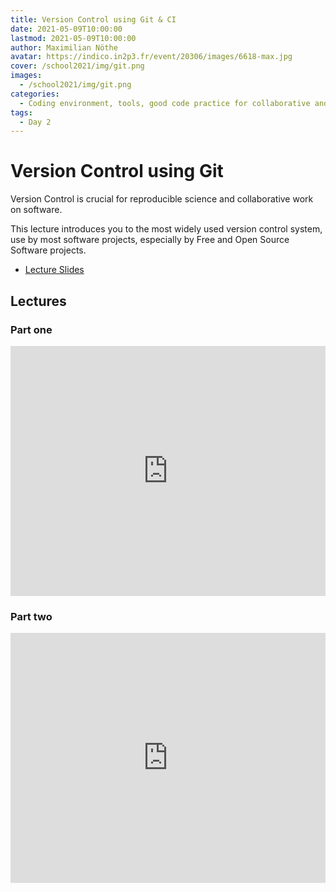 ```yaml
---
title: Version Control using Git & CI
date: 2021-05-09T10:00:00
lastmod: 2021-05-09T10:00:00
author: Maximilian Nöthe
avatar: https://indico.in2p3.fr/event/20306/images/6618-max.jpg
cover: /school2021/img/git.png
images:
  - /school2021/img/git.png
categories:
  - Coding environment, tools, good code practice for collaborative and continuous developments
tags:
  - Day 2
---
```


<!--more-->

# Version Control using Git


Version Control is crucial for reproducible science and collaborative work
on software.

This lecture introduces you to the most widely used version control system,
use by most software projects, especially by Free and Open Source Software projects.


* [Lecture Slides](https://indico.in2p3.fr/event/20306/contributions/94711/attachments/64650/89789/git.pdf)


## Lectures

### Part one

<iframe width="100%" height="400" src="https://www.youtube.com/embed/R2BCOtPwtXc?start=1009" title="YouTube video player" frameborder="0" allow="accelerometer; autoplay; clipboard-write; encrypted-media; gyroscope; picture-in-picture" allowfullscreen></iframe>

### Part two

<iframe width="100%" height="400" src="https://www.youtube.com/embed/ZEcklfIp6Og" title="YouTube video player" frameborder="0" allow="accelerometer; autoplay; clipboard-write; encrypted-media; gyroscope; picture-in-picture" allowfullscreen></iframe>
